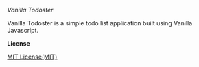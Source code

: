 *Vanilla Todoster*

Vanilla Todoster is a simple todo list application built using Vanilla Javascript. 

**License**

[MIT License(MIT)](https://opensource.org/licenses/MIT)
